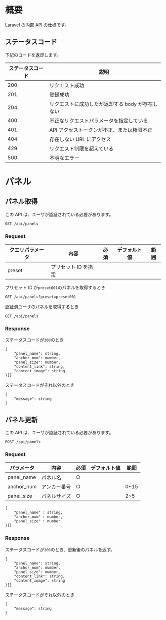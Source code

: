 # 概要

Laravel の内部 API の仕様です。

## ステータスコード

下記のコードを返却します。

| ステータスコード | 説明                                             |
| ---------------- | ------------------------------------------------ |
| 200              | リクエスト成功                                   |
| 201              | 登録成功                                         |
| 204              | リクエストに成功したが返却する body が存在しない |
| 400              | 不正なリクエストパラメータを指定している         |
| 401              | API アクセストークンが不正、または権限不正       |
| 404              | 存在しない URL にアクセス                        |
| 429              | リクエスト制限を超えている                       |
| 500              | 不明なエラー                                     |

# パネル

## パネル取得

この API は、ユーザが認証されている必要があります。

```
GET /api/panels
```

### Request

| クエリパラメータ | 内容                 | 必須 | デフォルト値 | 範囲 |
| ---------------- | -------------------- | ---- | ------------ | ---- |
| preset           | プリセット ID を指定 |      |              |      |

プリセット ID が`preset001`のパネルを取得するとき

```
GET /api/panels?preset=preset001
```

認証済ユーザのパネルを取得するとき

```
GET /api/panels
```

### Response

ステータスコードが`200`のとき

```
{
    "panel_name": string,
    "anchor_num": number,
    "panel_size": number,
    "content_link": string,
    "content_image": string
}[]
```

ステータスコードがそれ以外のとき

```
{
    "message": string
}
```

## パネル更新

この API は、ユーザが認証されている必要があります。

```
POST /api/panels
```

### Request

| パラメータ | 内容         | 必須 | デフォルト値 | 範囲 |
| ---------- | ------------ | ---- | ------------ | ---- |
| panel_name | パネル名     | ○    |              |      |
| anchor_num | アンカー番号 | ○    |              | 0~15 |
| panel_size | パネルサイズ | ○    |              | 2~5  |

```
{
    "panel_name" : string,
    "anchor_num" : number,
    "panel_size" : number
}[]
```

### Response

ステータスコードが`200`のとき、更新後のパネルを返す。

```
{
    "panel_name": string,
    "anchor_num": number,
    "panel_size": number,
    "content_link": string,
    "content_image": string
}[]
```

ステータスコードがそれ以外のとき

```
{
    "message": string
}
```
